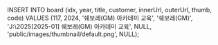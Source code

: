INSERT INTO board (idx, year, title, customer, innerUrl, outerUrl, thumb, code)
VALUES
(117, 2024, '쉐보레(GM) 아카데미 교육', '쉐보레(GM)', 'J:\2025\[2025-01] 쉐보레(GM) 아카데미 교육', NULL, 'public/images/thumbnail/default.png', NULL);